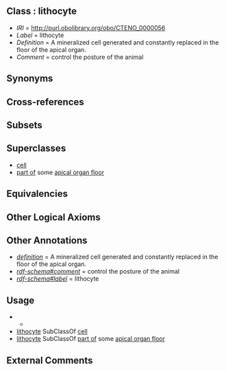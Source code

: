 
## Class : lithocyte

 * *IRI* = http://purl.obolibrary.org/obo/CTENO_0000056
 * *Label* = lithocyte
 * *Definition* = A mineralized cell generated and constantly replaced in the floor of the apical organ.
 * *Comment* = control the posture of the animal

## Synonyms


## Cross-references


## Subsets


## Superclasses

 * [cell](../../CL/00/CL_0000000.md)
 * [part of](../../BFO/50/BFO_0000050.md) some [apical organ floor](../../CTENO/55/CTENO_0000055.md)

## Equivalencies


## Other Logical Axioms


## Other Annotations

 * *[definition](../../IAO/15/IAO_0000115.md)* = A mineralized cell generated and constantly replaced in the floor of the apical organ.
 * *[rdf-schema#comment](../../nt/rdf-schema#comment.md)* = control the posture of the animal
 * *[rdf-schema#label](../../el/rdf-schema#label.md)* = lithocyte

## Usage

 * -
 * [lithocyte](../../CTENO/56/CTENO_0000056.md) SubClassOf [cell](../../CL/00/CL_0000000.md)
 * [lithocyte](../../CTENO/56/CTENO_0000056.md) SubClassOf [part of](../../BFO/50/BFO_0000050.md) some [apical organ floor](../../CTENO/55/CTENO_0000055.md)

## External Comments

